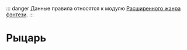 ::: danger
Данные правила относятся к модулю [Расширенного жанра фэнтези](/advanced-fantasy/).
:::

# Рыцарь